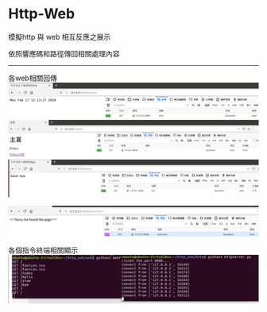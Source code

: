 # Http-Web

模擬http 與 web 相互反應之展示

依照響應碼和路徑傳回相關處理內容

---------------------------------------------------------------
各web相關回傳
<img src='https://github.com/huihuiman/Http-Web/blob/master/httpWeb%E5%9C%96%E7%89%87/http1.jpg'> 
<img src='https://github.com/huihuiman/Http-Web/blob/master/httpWeb%E5%9C%96%E7%89%87/http2.jpg'>
<img src='https://github.com/huihuiman/Http-Web/blob/master/httpWeb%E5%9C%96%E7%89%87/http3.jpg'>

<img src='https://github.com/huihuiman/Http-Web/blob/master/httpWeb%E5%9C%96%E7%89%87/http8.jpg'>


各個指令終端相關顯示
<img src='https://github.com/huihuiman/Http-Web/blob/master/httpWeb%E5%9C%96%E7%89%87/http7.jpg'>

